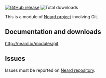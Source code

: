 [![GitHub release](https://img.shields.io/github/release/crazy-max/neard-tool-git.svg?style=flat-square)](https://github.com/crazy-max/neard-tool-git/releases/latest)
![Total downloads](https://img.shields.io/github/downloads/crazy-max/neard-tool-git/total.svg?style=flat-square)

This is a module of [Neard project](https://github.com/crazy-max/neard) involving Git.

## Documentation and downloads

http://neard.io/modules/git

## Issues

Issues must be reported on [Neard repository](https://github.com/crazy-max/neard/issues).
